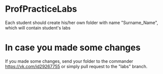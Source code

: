 # ProfPracticeLabs
Each student should create his/her own folder with name "Surname_Name", which will contain student's labs

# In case you made some changes
If you made some changes, send your folder to the commander https://vk.com/id29267755 or simply pull request to the "labs" branch.
